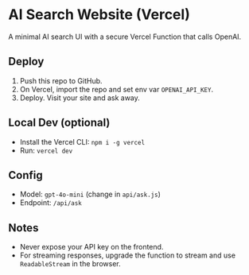 # AI Search Website (Vercel)

A minimal AI search UI with a secure Vercel Function that calls OpenAI.

## Deploy
1. Push this repo to GitHub.
2. On Vercel, import the repo and set env var `OPENAI_API_KEY`.
3. Deploy. Visit your site and ask away.

## Local Dev (optional)
- Install the Vercel CLI: `npm i -g vercel`
- Run: `vercel dev`

## Config
- Model: `gpt-4o-mini` (change in `api/ask.js`)
- Endpoint: `/api/ask`

## Notes
- Never expose your API key on the frontend.
- For streaming responses, upgrade the function to stream and use `ReadableStream` in the browser.
